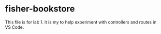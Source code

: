 # fisher-bookstore

This file is for lab 1. It is my to help experiment with controllers and routes in VS Code.
